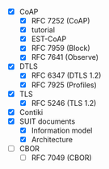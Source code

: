 - [x] CoAP
  - [x] RFC 7252 (CoAP)
  - [x] tutorial
  - [x] EST-CoAP
  - [x] RFC 7959 (Block)
  - [x] RFC 7641 (Observe)
- [x] DTLS
  - [x] RFC 6347 (DTLS 1.2)
  - [x] RFC 7925 (Profiles)
- [x] TLS
  - [x] RFC 5246 (TLS 1.2)
- [x] Contiki
- [x] SUIT documents
  - [x] Information model
  - [x] Architecture
- [ ] CBOR
  - [ ] RFC 7049 (CBOR)